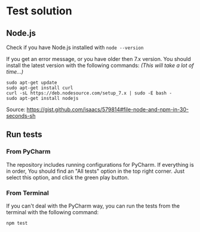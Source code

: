 # Test solution

## Node.js
Check if you have Node.js installed with `node --version`

If you get an error message, or you have older then 7.x version.
You should install the latest version with the following commands: *(This will take a lot of time...)*
```
sudo apt-get update
sudo apt-get install curl
curl -sL https://deb.nodesource.com/setup_7.x | sudo -E bash -
sudo apt-get install nodejs
```

Source: https://gist.github.com/isaacs/579814#file-node-and-npm-in-30-seconds-sh


## Run tests

### From PyCharm
The repository includes running configurations for PyCharm.
If everything is in order, You should find an "All tests" option in the top right corner.
Just select this option, and click the green play button.


### From Terminal
If you can't deal with the PyCharm way, you can run the tests from the terminal with the following command:
```
npm test
```
